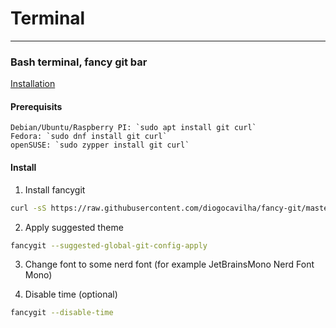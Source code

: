 # Terminal
---

### Bash terminal, fancy git bar

[Installation](https://l.facebook.com/l.php?u=https%3A%2F%2Fwww.pragmaticlinux.com%2F2022%2F06%2Fshow-the-git-branch-in-your-bash-terminal-prompt%2F%3Ffbclid%3DIwAR3YUcIUbX7CZ9cIo7GwXWspqzdJdCQMGpaWDFHrIO3ajSUeAi-dQ5c1Xgs&h=AT29y_mLhKpNtETd5OXn2KM2wVX4uDj9-ySHzO6FnCqr-AVbclN246BQ9dcUSceNYjT70En3uHi1kc6Xu2dkcZXXZVDwyMPvp3h2-4ns9i1RU72hABR5kJj-T91YS4WBn_KwCBRyCQc)

#### Prerequisits

```
Debian/Ubuntu/Raspberry PI: `sudo apt install git curl`
Fedora: `sudo dnf install git curl`
openSUSE: `sudo zypper install git curl`
```

#### Install

1. Install fancygit

```bash
curl -sS https://raw.githubusercontent.com/diogocavilha/fancy-git/master/install.sh | bash
```

2. Apply suggested theme 

```bash
fancygit --suggested-global-git-config-apply
```

3. Change font to some nerd font (for example JetBrainsMono Nerd Font Mono)

4. Disable time (optional)

```bash
fancygit --disable-time
```